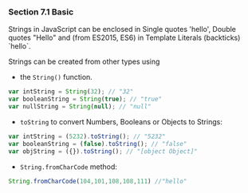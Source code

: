 ### Section 7.1 Basic
Strings in JavaScript can be enclosed in Single quotes 'hello', Double quotes "Hello" and (from ES2015, ES6) in Template Literals (backticks) \`hello\`.

Strings can be created from other types using 

- the `String()` function.
```js
var intString = String(32); // "32"
var booleanString = String(true); // "true"
var nullString = String(null); // "null"
```
- `toString`  to convert Numbers, Booleans or Objects to Strings:
```js
var intString = (5232).toString(); // "5232"
var booleanString = (false).toString(); // "false"
var objString = ({}).toString(); // "[object Object]"
```
- `String.fromCharCode` method:
```js
String.fromCharCode(104,101,108,108,111) //"hello"
```


<!--stackedit_data:
eyJoaXN0b3J5IjpbLTQyMjE1NDMzMV19
-->